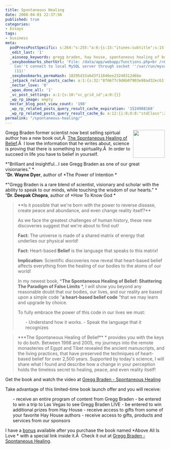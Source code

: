 ```yaml
---
title: Spontaneous Healing
date: 2008-04-01 22:37:56
published: true
categories:
- Essays
tags:
- business
meta:
  podPressPostSpecific: s:264:"s:255:"a:6:{s:15:"itunes:subtitle";s:15:"##PostExcerpt##";s:14:"itunes:summary";s:15:"##PostExcerpt##";s:15:"itunes:keywords";s:17:"##WordPressCats##";s:13:"itunes:author";s:10:"##Global##";s:15:"itunes:explicit";s:7:"Default";s:12:"itunes:block";s:7:"Default";}";";
  _edit_last: '1'
  _aioseop_keywords: gregg braden, hay house, spontaneous healing of belief
  _sexybookmarks_shortUrl: 'File: /data/app/webapp/functions.php<br />Line: 7<br />Message:
    Can''t connect to local MySQL server through socket ''/var/run/mysqld/mysqld.sock''
    (11)'
  _sexybookmarks_permaHash: 18295d33a6d3f11846ee23240312d6be
  _jetpack_related_posts_cache: a:1:{s:32:"8f6677c9d6b0f903e98ad32ec61f8deb";a:2:{s:7:"expires";i:1448243711;s:7:"payload";a:3:{i:0;a:1:{s:2:"id";i:7824;}i:1;a:1:{s:2:"id";i:347;}i:2;a:1:{s:2:"id";i:707;}}}}
  _nectar_love: '0'
  _wpas_done_all: '1'
  _vc_post_settings: a:1:{s:10:"vc_grid_id";a:0:{}}
  _wp_rp_image: empty
  nectar_blog_post_view_count: '198'
  _wp_rp_related_posts_query_result_cache_expiration: '1524988168'
  _wp_rp_related_posts_query_result_cache_6: a:12:{i:0;O:8:"stdClass":2:{s:7:"post_id";s:4:"7824";s:5:"score";s:16:"22.7108374186257";}i:1;O:8:"stdClass":2:{s:7:"post_id";s:4:"8023";s:5:"score";s:17:"19.23525365212069";}i:2;O:8:"stdClass":2:{s:7:"post_id";s:4:"6929";s:5:"score";s:18:"18.566515279280203";}i:3;O:8:"stdClass":2:{s:7:"post_id";s:3:"347";s:5:"score";s:18:"18.002492495090138";}i:4;O:8:"stdClass":2:{s:7:"post_id";s:4:"1373";s:5:"score";s:18:"15.174577432541742";}i:5;O:8:"stdClass":2:{s:7:"post_id";s:3:"354";s:5:"score";s:18:"15.010736036856862";}i:6;O:8:"stdClass":2:{s:7:"post_id";s:4:"1052";s:5:"score";s:18:"14.783616670213558";}i:7;O:8:"stdClass":2:{s:7:"post_id";s:3:"587";s:5:"score";s:18:"14.767019064503163";}i:8;O:8:"stdClass":2:{s:7:"post_id";s:3:"355";s:5:"score";s:18:"14.767019064503163";}i:9;O:8:"stdClass":2:{s:7:"post_id";s:4:"3152";s:5:"score";s:18:"14.407632195711033";}i:10;O:8:"stdClass":2:{s:7:"post_id";s:3:"184";s:5:"score";s:18:"14.407632195711033";}i:11;O:8:"stdClass":2:{s:7:"post_id";s:3:"297";s:5:"score";s:18:"14.310839114082304";}}
permalink: "/spontaneous-healing/"
---
```

<img class="alignright" style="float: right;" src="{{ site.baseurl }}/posts/2008/04/cvr_braden_shob_cd.jpg" alt="" width="100" height="88" />Gregg Braden former scientist now best selling spirtual author has a new book out,Â  <a href="http://promos.hayhouse.com/braden/040208email/" rel="nofollow">The Spontaneous Healing of Belief</a>.Â  I love the information that he writes about, science is proving that there is something to spirtuality.Â  In order to succeed in life you have to belief in yourself.

 *"Brilliant and insightful...I see Gregg Braden as one of our great  visionaries." *<br />
 ”**Dr. Wayne Dyer**, author of  *The Power  of Intention *

 *"Gregg Braden is a rare blend of scientist,  visionary and scholar with the ability to speak to our minds, while touching the  wisdom of our hearts." *<br />
 ”**Dr. Deepak Chopra**, author of   *How To Know God *</p>
<blockquote><p>**Is it possible that we're born with the power to reverse disease, create  peace and abundance, and even change reality itself?**

As we face  the greatest challenges of human history, these new discoveries suggest that  we're about to find out!

**Fact:** The universe is made of  a shared matrix of energy that underlies our physical world!

**Fact:** Heart-based **Belief** is the  language that speaks to this matrix!

**Implication:** Scientific discoveries now reveal that heart-based belief affects everything  from the healing of our bodies to the atoms of our world!

In my newest  book,  ***The Spontaneous Healing of Belief: Shattering The Paradigm of  False Limits** *, I will show you beyond any reasonable doubt that our  bodies, our lives, and our reality are based upon a simple code ”**a  heart-based belief code** ”that we may learn and upgrade by choice.

To fully embrace the power of this code in our lives we must:</p>
<ol>
- Understand how it works.
- Speak the language that it recognizes
</ol>
</blockquote>
<blockquote><p> ***The Spontaneous Healing of Belief** * provides you with  the keys to do both. Between 1998 and 2005, my journeys into the remote  monasteries of Egypt and Tibet revealed the ancient manuscripts, and the living  practices, that have preserved the techniques of heart-based belief for over  2,500 years. Supported by today's science, I will share what I found and  describe how a change in your perception holds the timeless secret to healing,  peace, and even reality itself!</p></blockquote>
<p>Get the book and watch the video at <a href="http://promos.hayhouse.com/braden/040208email/" rel="nofollow">Gregg Braden - Spontaneous Healing</a>

Take advantage of this limited-time book launch offer and you will receive:</p>
<ul>
- receive an entire program of content from Gregg Braden
- be entered to win a trip to Las Vegas to see Gregg Braden LIVE
- be entered to win additional prizes from Hay House
- receive access to gifts from some of your favorite Hay House authors
- receive access to gifts, products and services from our sponsors
</ul>
<p>I have a <a href="http://promos.hayhouse.com/braden/040208email/" rel="nofollow">bonus</a> available after you purchase the book named  *Above All Is Love * with a special link inside it.Â  Check it out at <a href="http://promos.hayhouse.com/braden/040208email/" rel="nofollow">Gregg Braden - Spontaneous Healing</a>.
